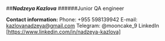 ##***Nadzeya Kazlova***
######Junior QA engineer


**Contact information:**
Phone: +955 598139942
E-mail: kazlovanadzeya@gmail.com
Telegram: @mooncake_9
LinkedIn [https://www.linkedin.com/in/nadzeya-kazlova]
